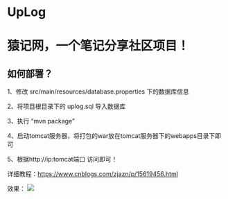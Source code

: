 # UpLog
# 猿记网，一个笔记分享社区项目！

## 如何部署？

1、修改 src/main/resources/database.properties 下的数据库信息

2、将项目根目录下的 uplog.sql 导入数据库 

3、执行 “mvn package” 

4、启动tomcat服务器，将打包的war放在tomcat服务器下的webapps目录下即可 

5、根据http://ip:tomcat端口 访问即可！

详细教程：https://www.cnblogs.com/zjazn/p/15619456.html

效果：
![](https://fastly.jsdelivr.net/gh/18476305640/typora@master/image/16611432052291661143205077.png)
